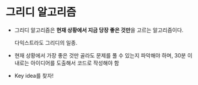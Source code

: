 # 그리디 알고리즘
+ 그리디 알고리즘은 **현재 상황에서 지금 당장 좋은 
것만**을 고르는 알고리즘이다. 
    
    다익스트라도 그리디의 일종.
+ 현재 상황에서 가장 좋은 것만 골라도 문제를 풀 수 있는지 파악해야 하며, 30분 이내로는 아이디어를 도출해서 코드로 작성해야 함
+ Key idea를 찾자!
